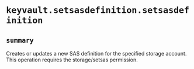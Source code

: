 # `keyvault.setsasdefinition.setsasdefinition`

## `summary`
Creates or updates a new SAS definition for the specified storage account. This operation requires the storage/setsas permission.


